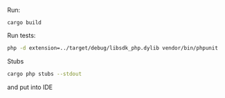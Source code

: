 Run:
```
cargo build
```

Run tests:

```bash
php -d extension=../target/debug/libsdk_php.dylib vendor/bin/phpunit
```

Stubs
```bash
cargo php stubs --stdout
```
and put into IDE